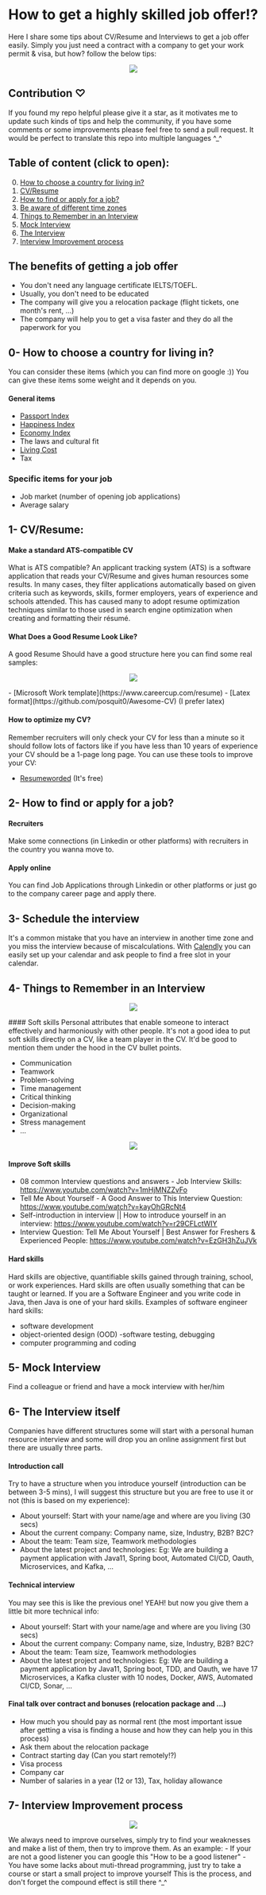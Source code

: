 # How to get a highly skilled job offer!?
Here I share some tips about CV/Resume and Interviews to get a job offer easily. Simply you just need a contract with a company to get your work permit & visa, but how? follow the below tips:
<p align="center"><img src="files/job_offer.jpg" /></p>

## Contribution ♡
If you found my repo helpful please give it a star, as it motivates me to update such kinds of tips and help the community, if you have some comments or some improvements please feel free to send a pull request. It would be perfect to translate this repo into multiple languages ^_^

## Table of content (click to open):
0. [How to choose a country for living in?](#0--how-to-choose-a-country-for-living-in)
1. [CV/Resume](#1--cvresume)
2. [How to find or apply for a job?](#2--how-to-find-or-apply-for-a-job)
3. [Be aware of different time zones](#3--schedule-the-interview)
4. [Things to Remember in an Interview](#4--things-to-remember-in-an-interview)
5. [Mock Interview](#5--mock-interview)
6. [The Interview](#6--the-interview-itself)
7. [Interview Improvement process](#7--interview-improvement-process)

## The benefits of getting a job offer
- You don't need any language certificate IELTS/TOEFL.
- Usually, you don't need to be educated
- The company will give you a relocation package (flight tickets, one month's rent, ...)
- The company will help you to get a visa faster and they do all the paperwork for you

## 0- How to choose a country for living in?
You can consider these items (which you can find more on google :)) You can give these items some weight and it depends on you.
#### General items
- [Passport Index](https://www.passportindex.org/byRank.php)
- [Happiness Index](https://worldpopulationreview.com/country-rankings/happiest-countries-in-the-world)
- [Economy Index](https://www.heritage.org/index/ranking)
- The laws and cultural fit
- [Living Cost](https://www.numbeo.com)
- Tax
### Specific items for your job
- Job market  (number of opening job applications)
- Average salary
## 1- CV/Resume:
#### Make a standard ATS-compatible CV
What is ATS compatible? An applicant tracking system (ATS) is a software application that reads your CV/Resume and gives human resources some results. In many cases, they filter applications automatically based on given criteria such as keywords, skills, former employers, years of experience and schools attended. This has caused many to adopt resume optimization techniques similar to those used in search engine optimization when creating and formatting their résumé.

#### What Does a Good Resume Look Like?
A good Resume Should have a good structure here you can find some real samples:
<p align="center"><img src="files/resume_careercup_markedup.gif" /></p>
- [Microsoft Work template](https://www.careercup.com/resume)
- [Latex format](https://github.com/posquit0/Awesome-CV) (I prefer latex)

#### How to optimize my CV?
Remember recruiters will only check your CV for less than a minute so it should follow lots of factors like if you have less than 10 years of experience your CV should be a 1-page long page. You can use these tools to improve your CV:
- [Resumeworded](https://resumeworded.com) (It's free)

## 2- How to find or apply for a job?
#### Recruiters
Make some connections (in Linkedin or other platforms) with recruiters in the country you wanna move to.
#### Apply online
You can find Job Applications through Linkedin or other platforms or just go to the company career page and apply there.

## 3- Schedule the interview
It's a common mistake that you have an interview in another time zone and you miss the interview because of miscalculations. With [Calendly](https://calendly.com) you can easily set up your calendar and ask people to find a free slot in your calendar.

## 4- Things to Remember in an Interview
<p align="center"><img src="files/soft_vs_hard_skills.png" /></p>
#### Soft skills
Personal attributes that enable someone to interact effectively and harmoniously with other people. It's not a good idea to put soft skills directly on a CV, like a team player in the CV. It'd be good to mention them under the hood in the CV bullet points.

- Communication
- Teamwork
- Problem-solving
- Time management
- Critical thinking
- Decision-making
- Organizational
- Stress management
- ...
<p align="center"><img src="files/top_10_interview_questions.jpg" /></p>

#### Improve Soft skills
-  08 common Interview questions and answers - Job Interview Skills: https://www.youtube.com/watch?v=1mHjMNZZvFo
-  Tell Me About Yourself - A Good Answer to This Interview Question: https://www.youtube.com/watch?v=kayOhGRcNt4
- Self-introduction in interview || How to introduce yourself in an interview: https://www.youtube.com/watch?v=r29CFLctWIY
-  Interview Question: Tell Me About Yourself | Best Answer for Freshers & Experienced People: https://www.youtube.com/watch?v=EzGH3hZuJVk
#### Hard skills
Hard skills are objective, quantifiable skills gained through training, school, or work experiences. Hard skills are often usually something that can be taught or learned. If you are a Software Engineer and you write code in Java, then Java is one of your hard skills. Examples of software engineer hard skills:
- software development
- object-oriented design (OOD)
-software testing, debugging
- computer programming and coding

## 5- Mock Interview
Find a colleague or friend and have a mock interview with her/him
## 6- The Interview itself
Companies have different structures some will start with a personal human resource interview and some will drop you an online assignment first but there are usually three parts.
#### Introduction call
Try to have a structure when you introduce yourself (introduction can be between 3-5 mins), I will suggest this structure but you are free to use it or not (this is based on my experience):
- About yourself: Start with your name/age and where are you living (30 secs)
- About the current company: Company name, size, Industry, B2B? B2C?
- About the team: Team size, Teamwork methodologies
- About the latest project and technologies: Eg: We are building a payment application with Java11, Spring boot, Automated CI/CD, Oauth, Microservices, and Kafka, ...
#### Technical interview
You may see this is like the previous one! YEAH! but now you give them a little bit more technical info:
- About yourself: Start with your name/age and where are you living (30 secs)
- About the current company: Company name, size, Industry, B2B? B2C?
- About the team: Team size, Teamwork methodologies
- About the latest project and technologies: Eg: We are building a payment application by Java11, Spring boot, TDD, and Oauth, we have 17 Microservices, a Kafka cluster with 10 nodes, Docker, AWS, Automated CI/CD, Sonar, ...
#### Final talk over contract and bonuses (relocation package and ...)
- How much you should pay as normal rent (the most important issue after getting a visa is finding a house and how they can help you in this process)
- Ask them about the relocation package
- Contract starting day (Can you start remotely!?)
- Visa process
- Company car
- Number of salaries in a year (12 or 13), Tax, holiday allowance

## 7- Interview Improvement process
<p align="center"><img src="files/continuous_improvement_process.png" /></p>
We always need to improve ourselves, simply try to find your weaknesses and make a list of them, then try to improve them. As an example:
- If your are not a good listener you can google this "How to be a good listener"
- You have some lacks about muti-thread programming, just try to take a course or start a small project to improve yourself
This is the process, and don't forget the compound effect is still there ^_^
